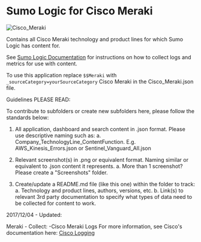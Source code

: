 # Sumo Logic for Cisco Meraki

![Cisco_Meraki](Screenshots/Cisco_Meraki.png)

Contains all Cisco Meraki technology and product lines for which Sumo Logic has content for.

See [Sumo Logic Documentation](https://help.sumologic.com/) for instructions on how to collect logs and metrics for use with content.

To use this application replace `$$Meraki` with `_sourceCategory=yourSourceCategory` Cisco Meraki in the Cisco_Meraki.json file.

Guidelines PLEASE READ:

To contribute to subfolders or create new subfolders here, please follow the standards below:

1. All application, dashboard and search content in .json format. Please use descriptive naming such as:
   a. Company_TechnologyLine_ContentFunction. E.g. AWS_Kinesis_Errors.json or Sentinel_Vanguard_All.json

2. Relevant screenshot(s) in .png or equivalent format. Naming similar or equivalent to .json content it represents.
   a. More than 1 screenshot? Please create a "Screenshots" folder.

3. Create/update a README.md file (like this one) within the folder to track:
   a. Technology and product lines, authors, versions, etc.
   b. Link(s) to relevant 3rd party documentation to specify what types of data need to be collected for content to work.

2017/12/04 - Updated:

  Meraki - Collect:
  -Cisco Meraki Logs
  For more information, see Cisco's documentation here:
  [Cisco Logging](https://documentation.meraki.com/zGeneral_Administration/Monitoring_and_Reporting/Syslog_Event_Types_and_Log_Samples)
